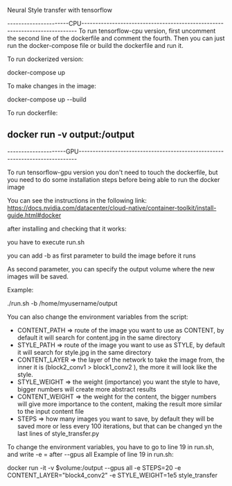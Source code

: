 Neural Style transfer with tensorflow

----------------------CPU----------------------------------------------------------------------------
To run tensorflow-cpu version, first uncomment the second line of the dockerfile and comment the fourth.
Then you can just run the docker-compose file or build the dockerfile and run it.

To run dockerized version: 

docker-compose up

To make changes in the image:

docker-compose up --build

To run dockerfile:

docker run -v output:/output <docker-image-name>
-----------------------------------------------------------------------------------------------------
---------------------GPU-----------------------------------------------------------------------------

To run tensorflow-gpu version you don't need to touch the dockerfile, but you need to do some installation steps before being able to run the docker image

You can see the instructions in the following link: https://docs.nvidia.com/datacenter/cloud-native/container-toolkit/install-guide.html#docker

after installing and checking that it works:

you have to execute run.sh

you can add -b as first parameter to build the image before it runs

As second parameter, you can specify the output volume where the new images will be saved.

Example:

./run.sh -b /home/myusername/output

You can also change the environment variables from the script:

* CONTENT_PATH => route of the image you want to use as CONTENT, by default it will search for content.jpg in the same directory
* STYLE_PATH => route of the image you want to use as STYLE, by default it will search for style.jpg in the same directory
* CONTENT_LAYER => the layer of the network to take the image from, the inner it is (block2_conv1 > block1_conv2 ), the more it will look like the style.
* STYLE_WEIGHT => the weight (importance) you want the style to have, bigger numbers will create more abstract results
* CONTENT_WEIGHT => the weight for the content, the bigger numbers will give more importance to the content, making the result more similar to the input content file
* STEPS => how many images you want to save, by default they will be saved more or less every 100 iterations, but that can be changed yn the last lines of style_transfer.py

To change the environment variables, you have to go to line 19 in run.sh, and write -e <environment-variable>=<value> after --gpus all
Example of line 19 in run.sh:

docker run -it -v $volume:/output --gpus all -e STEPS=20 -e CONTENT_LAYER="block4_conv2"  -e STYLE_WEIGHT=1e5 style_transfer